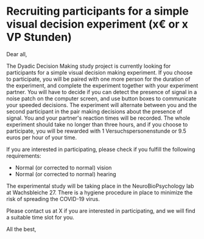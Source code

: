 # Recruiting participants for a simple visual decision experiment (x€ or x VP Stunden)

Dear all,

The Dyadic Decision Making study project is currently looking for participants for a simple visual decision making experiment. If you choose to participate, you will be paired with one more person for the duration of the experiment, and complete the experiment together with your experiment partner. You will have to decide if you can detect the presence of signal in a noise patch on the computer screen, and use button boxes to communicate your speeded decisions. The experiment will alternate between you and the second participant in the pair making decisions about the presence of signal. You and your partner's reaction times will be recorded. The whole experiment should take no longer than three hours, and if you choose to participate, you will be rewarded with 1 Versuchspersonenstunde or 9.5 euros per hour of your time.

If you are interested in participating, please check if you fulfill the following requirements:

- Normal (or corrected to normal) vision
- Normal (or corrected to normal) hearing


The experimental study will be taking place in the NeuroBioPsychology lab at Wachsbleiche 27. There is a hygiene procedure in place to minimize the risk of spreading the COVID-19 virus.

Please contact us at X if you are interested in participating, and we will find a suitable time slot for you.

All the best,
